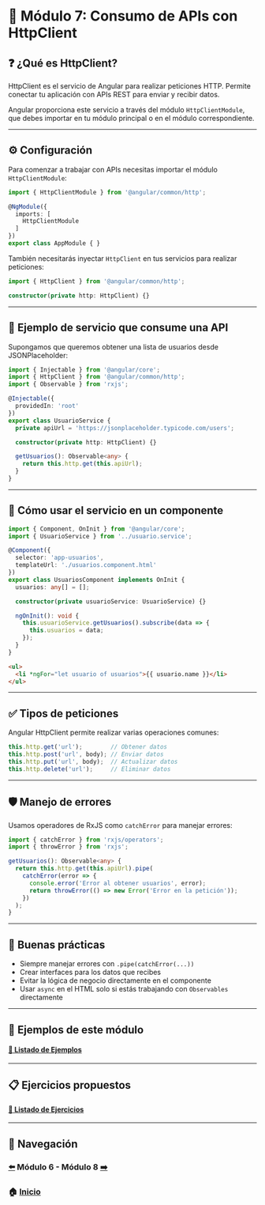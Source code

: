 # 📘 Módulo 7: Consumo de APIs con HttpClient

## ❓ ¿Qué es HttpClient?

HttpClient es el servicio de Angular para realizar peticiones HTTP. Permite conectar tu aplicación con APIs REST para enviar y recibir datos.

Angular proporciona este servicio a través del módulo `HttpClientModule`, que debes importar en tu módulo principal o en el módulo correspondiente.

---

## ⚙️ Configuración

Para comenzar a trabajar con APIs necesitas importar el módulo `HttpClientModule`:

```ts
import { HttpClientModule } from '@angular/common/http';

@NgModule({
  imports: [
    HttpClientModule
  ]
})
export class AppModule { }
```

También necesitarás inyectar `HttpClient` en tus servicios para realizar peticiones:

```ts
import { HttpClient } from '@angular/common/http';

constructor(private http: HttpClient) {}
```

---

## 📡 Ejemplo de servicio que consume una API

Supongamos que queremos obtener una lista de usuarios desde JSONPlaceholder:

```ts
import { Injectable } from '@angular/core';
import { HttpClient } from '@angular/common/http';
import { Observable } from 'rxjs';

@Injectable({
  providedIn: 'root'
})
export class UsuarioService {
  private apiUrl = 'https://jsonplaceholder.typicode.com/users';

  constructor(private http: HttpClient) {}

  getUsuarios(): Observable<any> {
    return this.http.get(this.apiUrl);
  }
}
```

---

## 🧩 Cómo usar el servicio en un componente

```ts
import { Component, OnInit } from '@angular/core';
import { UsuarioService } from '../usuario.service';

@Component({
  selector: 'app-usuarios',
  templateUrl: './usuarios.component.html'
})
export class UsuariosComponent implements OnInit {
  usuarios: any[] = [];

  constructor(private usuarioService: UsuarioService) {}

  ngOnInit(): void {
    this.usuarioService.getUsuarios().subscribe(data => {
      this.usuarios = data;
    });
  }
}
```

```html
<ul>
  <li *ngFor="let usuario of usuarios">{{ usuario.name }}</li>
</ul>
```

---

## ✅ Tipos de peticiones

Angular HttpClient permite realizar varias operaciones comunes:

```ts
this.http.get('url');        // Obtener datos
this.http.post('url', body); // Enviar datos
this.http.put('url', body);  // Actualizar datos
this.http.delete('url');     // Eliminar datos
```

---

## 🛡️ Manejo de errores

Usamos operadores de RxJS como `catchError` para manejar errores:

```ts
import { catchError } from 'rxjs/operators';
import { throwError } from 'rxjs';

getUsuarios(): Observable<any> {
  return this.http.get(this.apiUrl).pipe(
    catchError(error => {
      console.error('Error al obtener usuarios', error);
      return throwError(() => new Error('Error en la petición'));
    })
  );
}
```

---

## 🧠 Buenas prácticas

- Siempre manejar errores con `.pipe(catchError(...))`
- Crear interfaces para los datos que recibes
- Evitar la lógica de negocio directamente en el componente
- Usar `async` en el HTML solo si estás trabajando con `Observables` directamente

---

## 🧪 Ejemplos de este módulo

#### [🔗 Listado de Ejemplos](./Ejemplos/README.md)

---

## 📋 Ejercicios propuestos

#### [🔗 Listado de Ejercicios](./Ejercicios/README.md)

---

## 🔁 Navegación

### [⬅️](../Modulo_6_Formularios/Modulo_6.md) Módulo 6 - Módulo 8 [➡️](../Modulo_8/Modulo_8.md)

### 🏠 [Inicio](../README.md)
